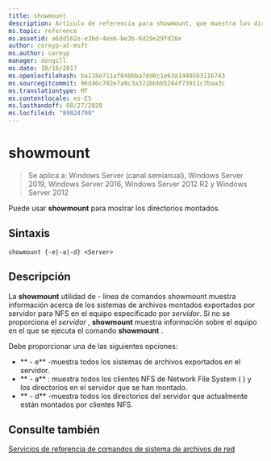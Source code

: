 ```yaml
---
title: showmount
description: Artículo de referencia para showmount, que muestra los directorios montados.
ms.topic: reference
ms.assetid: a6dd562e-e3bd-4ee6-be3b-6d29e29fd20e
author: coreyp-at-msft
ms.author: coreyp
manager: dongill
ms.date: 10/16/2017
ms.openlocfilehash: ba118e711af040bba7dd6c1e63a14405b3116743
ms.sourcegitcommit: 96d46c702e7a9c3a321bbbb5284f73911c7baa3c
ms.translationtype: MT
ms.contentlocale: es-ES
ms.lasthandoff: 08/27/2020
ms.locfileid: "89024799"
---
```

# <a name="showmount"></a>showmount

> Se aplica a: Windows Server (canal semianual), Windows Server 2019, Windows Server 2016, Windows Server 2012 R2 y Windows Server 2012

Puede usar **showmount** para mostrar los directorios montados.

## <a name="syntax"></a>Sintaxis
```
showmount {-e|-a|-d} <Server>
```

## <a name="description"></a>Descripción
La **showmount** utilidad de \- línea de comandos showmount muestra información acerca de los sistemas de archivos montados exportados por servidor para NFS en el equipo especificado por *servidor*. Si no se proporciona el *servidor* , **showmount** muestra información sobre el equipo en el que se ejecuta el comando **showmount** .

Debe proporcionar una de las siguientes opciones:

- ** \- e** -muestra todos los sistemas de archivos exportados en el servidor.
- ** \- a** : muestra todos los clientes NFS de Network File System \( \) y los directorios en el servidor que se han montado.
- ** \- d** -muestra todos los directorios del servidor que actualmente están montados por clientes NFS.

## <a name="see-also"></a>Consulte también
[Servicios de referencia de comandos de sistema de archivos de red](services-for-network-file-system-command-reference.md)